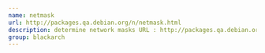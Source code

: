 ```yaml
---
name: netmask
url: http://packages.qa.debian.org/n/netmask.html
description: determine network masks URL : http://packages.qa.debian.org/n/netmask.html Groups : blackarch blackarch-recon
group: blackarch
---
```

